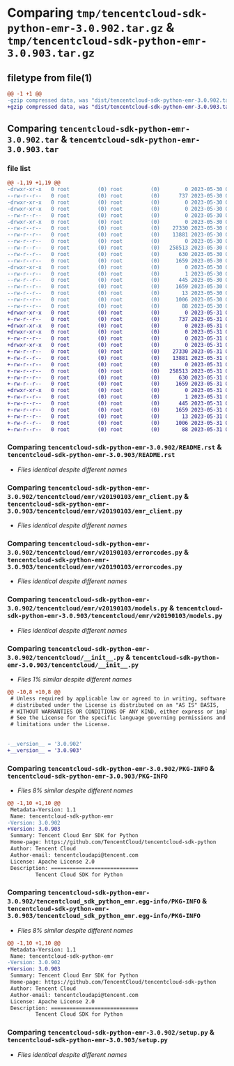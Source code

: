 # Comparing `tmp/tencentcloud-sdk-python-emr-3.0.902.tar.gz` & `tmp/tencentcloud-sdk-python-emr-3.0.903.tar.gz`

## filetype from file(1)

```diff
@@ -1 +1 @@
-gzip compressed data, was "dist/tencentcloud-sdk-python-emr-3.0.902.tar", last modified: Tue May 30 00:23:02 2023, max compression
+gzip compressed data, was "dist/tencentcloud-sdk-python-emr-3.0.903.tar", last modified: Wed May 31 02:11:15 2023, max compression
```

## Comparing `tencentcloud-sdk-python-emr-3.0.902.tar` & `tencentcloud-sdk-python-emr-3.0.903.tar`

### file list

```diff
@@ -1,19 +1,19 @@
-drwxr-xr-x   0 root         (0) root         (0)        0 2023-05-30 00:23:02.000000 tencentcloud-sdk-python-emr-3.0.902/
--rw-r--r--   0 root         (0) root         (0)      737 2023-05-30 00:23:02.000000 tencentcloud-sdk-python-emr-3.0.902/README.rst
-drwxr-xr-x   0 root         (0) root         (0)        0 2023-05-30 00:23:02.000000 tencentcloud-sdk-python-emr-3.0.902/tencentcloud/
-drwxr-xr-x   0 root         (0) root         (0)        0 2023-05-30 00:23:02.000000 tencentcloud-sdk-python-emr-3.0.902/tencentcloud/emr/
--rw-r--r--   0 root         (0) root         (0)        0 2023-05-30 00:23:02.000000 tencentcloud-sdk-python-emr-3.0.902/tencentcloud/emr/__init__.py
-drwxr-xr-x   0 root         (0) root         (0)        0 2023-05-30 00:23:02.000000 tencentcloud-sdk-python-emr-3.0.902/tencentcloud/emr/v20190103/
--rw-r--r--   0 root         (0) root         (0)    27330 2023-05-30 00:23:02.000000 tencentcloud-sdk-python-emr-3.0.902/tencentcloud/emr/v20190103/emr_client.py
--rw-r--r--   0 root         (0) root         (0)    13881 2023-05-30 00:23:02.000000 tencentcloud-sdk-python-emr-3.0.902/tencentcloud/emr/v20190103/errorcodes.py
--rw-r--r--   0 root         (0) root         (0)        0 2023-05-30 00:23:02.000000 tencentcloud-sdk-python-emr-3.0.902/tencentcloud/emr/v20190103/__init__.py
--rw-r--r--   0 root         (0) root         (0)   258513 2023-05-30 00:23:02.000000 tencentcloud-sdk-python-emr-3.0.902/tencentcloud/emr/v20190103/models.py
--rw-r--r--   0 root         (0) root         (0)      630 2023-05-30 00:23:02.000000 tencentcloud-sdk-python-emr-3.0.902/tencentcloud/__init__.py
--rw-r--r--   0 root         (0) root         (0)     1659 2023-05-30 00:23:02.000000 tencentcloud-sdk-python-emr-3.0.902/PKG-INFO
-drwxr-xr-x   0 root         (0) root         (0)        0 2023-05-30 00:23:02.000000 tencentcloud-sdk-python-emr-3.0.902/tencentcloud_sdk_python_emr.egg-info/
--rw-r--r--   0 root         (0) root         (0)        1 2023-05-30 00:23:02.000000 tencentcloud-sdk-python-emr-3.0.902/tencentcloud_sdk_python_emr.egg-info/dependency_links.txt
--rw-r--r--   0 root         (0) root         (0)      445 2023-05-30 00:23:02.000000 tencentcloud-sdk-python-emr-3.0.902/tencentcloud_sdk_python_emr.egg-info/SOURCES.txt
--rw-r--r--   0 root         (0) root         (0)     1659 2023-05-30 00:23:02.000000 tencentcloud-sdk-python-emr-3.0.902/tencentcloud_sdk_python_emr.egg-info/PKG-INFO
--rw-r--r--   0 root         (0) root         (0)       13 2023-05-30 00:23:02.000000 tencentcloud-sdk-python-emr-3.0.902/tencentcloud_sdk_python_emr.egg-info/top_level.txt
--rw-r--r--   0 root         (0) root         (0)     1006 2023-05-30 00:23:02.000000 tencentcloud-sdk-python-emr-3.0.902/setup.py
--rw-r--r--   0 root         (0) root         (0)       88 2023-05-30 00:23:02.000000 tencentcloud-sdk-python-emr-3.0.902/setup.cfg
+drwxr-xr-x   0 root         (0) root         (0)        0 2023-05-31 02:11:15.000000 tencentcloud-sdk-python-emr-3.0.903/
+-rw-r--r--   0 root         (0) root         (0)      737 2023-05-31 02:11:15.000000 tencentcloud-sdk-python-emr-3.0.903/README.rst
+drwxr-xr-x   0 root         (0) root         (0)        0 2023-05-31 02:11:15.000000 tencentcloud-sdk-python-emr-3.0.903/tencentcloud/
+drwxr-xr-x   0 root         (0) root         (0)        0 2023-05-31 02:11:15.000000 tencentcloud-sdk-python-emr-3.0.903/tencentcloud/emr/
+-rw-r--r--   0 root         (0) root         (0)        0 2023-05-31 02:11:15.000000 tencentcloud-sdk-python-emr-3.0.903/tencentcloud/emr/__init__.py
+drwxr-xr-x   0 root         (0) root         (0)        0 2023-05-31 02:11:15.000000 tencentcloud-sdk-python-emr-3.0.903/tencentcloud/emr/v20190103/
+-rw-r--r--   0 root         (0) root         (0)    27330 2023-05-31 02:11:15.000000 tencentcloud-sdk-python-emr-3.0.903/tencentcloud/emr/v20190103/emr_client.py
+-rw-r--r--   0 root         (0) root         (0)    13881 2023-05-31 02:11:15.000000 tencentcloud-sdk-python-emr-3.0.903/tencentcloud/emr/v20190103/errorcodes.py
+-rw-r--r--   0 root         (0) root         (0)        0 2023-05-31 02:11:15.000000 tencentcloud-sdk-python-emr-3.0.903/tencentcloud/emr/v20190103/__init__.py
+-rw-r--r--   0 root         (0) root         (0)   258513 2023-05-31 02:11:15.000000 tencentcloud-sdk-python-emr-3.0.903/tencentcloud/emr/v20190103/models.py
+-rw-r--r--   0 root         (0) root         (0)      630 2023-05-31 02:11:15.000000 tencentcloud-sdk-python-emr-3.0.903/tencentcloud/__init__.py
+-rw-r--r--   0 root         (0) root         (0)     1659 2023-05-31 02:11:15.000000 tencentcloud-sdk-python-emr-3.0.903/PKG-INFO
+drwxr-xr-x   0 root         (0) root         (0)        0 2023-05-31 02:11:15.000000 tencentcloud-sdk-python-emr-3.0.903/tencentcloud_sdk_python_emr.egg-info/
+-rw-r--r--   0 root         (0) root         (0)        1 2023-05-31 02:11:15.000000 tencentcloud-sdk-python-emr-3.0.903/tencentcloud_sdk_python_emr.egg-info/dependency_links.txt
+-rw-r--r--   0 root         (0) root         (0)      445 2023-05-31 02:11:15.000000 tencentcloud-sdk-python-emr-3.0.903/tencentcloud_sdk_python_emr.egg-info/SOURCES.txt
+-rw-r--r--   0 root         (0) root         (0)     1659 2023-05-31 02:11:15.000000 tencentcloud-sdk-python-emr-3.0.903/tencentcloud_sdk_python_emr.egg-info/PKG-INFO
+-rw-r--r--   0 root         (0) root         (0)       13 2023-05-31 02:11:15.000000 tencentcloud-sdk-python-emr-3.0.903/tencentcloud_sdk_python_emr.egg-info/top_level.txt
+-rw-r--r--   0 root         (0) root         (0)     1006 2023-05-31 02:11:15.000000 tencentcloud-sdk-python-emr-3.0.903/setup.py
+-rw-r--r--   0 root         (0) root         (0)       88 2023-05-31 02:11:15.000000 tencentcloud-sdk-python-emr-3.0.903/setup.cfg
```

### Comparing `tencentcloud-sdk-python-emr-3.0.902/README.rst` & `tencentcloud-sdk-python-emr-3.0.903/README.rst`

 * *Files identical despite different names*

### Comparing `tencentcloud-sdk-python-emr-3.0.902/tencentcloud/emr/v20190103/emr_client.py` & `tencentcloud-sdk-python-emr-3.0.903/tencentcloud/emr/v20190103/emr_client.py`

 * *Files identical despite different names*

### Comparing `tencentcloud-sdk-python-emr-3.0.902/tencentcloud/emr/v20190103/errorcodes.py` & `tencentcloud-sdk-python-emr-3.0.903/tencentcloud/emr/v20190103/errorcodes.py`

 * *Files identical despite different names*

### Comparing `tencentcloud-sdk-python-emr-3.0.902/tencentcloud/emr/v20190103/models.py` & `tencentcloud-sdk-python-emr-3.0.903/tencentcloud/emr/v20190103/models.py`

 * *Files identical despite different names*

### Comparing `tencentcloud-sdk-python-emr-3.0.902/tencentcloud/__init__.py` & `tencentcloud-sdk-python-emr-3.0.903/tencentcloud/__init__.py`

 * *Files 1% similar despite different names*

```diff
@@ -10,8 +10,8 @@
 # Unless required by applicable law or agreed to in writing, software
 # distributed under the License is distributed on an "AS IS" BASIS,
 # WITHOUT WARRANTIES OR CONDITIONS OF ANY KIND, either express or implied.
 # See the License for the specific language governing permissions and
 # limitations under the License.
 
 
-__version__ = '3.0.902'
+__version__ = '3.0.903'
```

### Comparing `tencentcloud-sdk-python-emr-3.0.902/PKG-INFO` & `tencentcloud-sdk-python-emr-3.0.903/PKG-INFO`

 * *Files 8% similar despite different names*

```diff
@@ -1,10 +1,10 @@
 Metadata-Version: 1.1
 Name: tencentcloud-sdk-python-emr
-Version: 3.0.902
+Version: 3.0.903
 Summary: Tencent Cloud Emr SDK for Python
 Home-page: https://github.com/TencentCloud/tencentcloud-sdk-python
 Author: Tencent Cloud
 Author-email: tencentcloudapi@tencent.com
 License: Apache License 2.0
 Description: ============================
         Tencent Cloud SDK for Python
```

### Comparing `tencentcloud-sdk-python-emr-3.0.902/tencentcloud_sdk_python_emr.egg-info/PKG-INFO` & `tencentcloud-sdk-python-emr-3.0.903/tencentcloud_sdk_python_emr.egg-info/PKG-INFO`

 * *Files 8% similar despite different names*

```diff
@@ -1,10 +1,10 @@
 Metadata-Version: 1.1
 Name: tencentcloud-sdk-python-emr
-Version: 3.0.902
+Version: 3.0.903
 Summary: Tencent Cloud Emr SDK for Python
 Home-page: https://github.com/TencentCloud/tencentcloud-sdk-python
 Author: Tencent Cloud
 Author-email: tencentcloudapi@tencent.com
 License: Apache License 2.0
 Description: ============================
         Tencent Cloud SDK for Python
```

### Comparing `tencentcloud-sdk-python-emr-3.0.902/setup.py` & `tencentcloud-sdk-python-emr-3.0.903/setup.py`

 * *Files identical despite different names*

